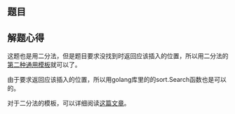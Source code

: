 ## 题目

## 解题心得

这题也是用二分法，但是题目要求没找到时返回应该插入的位置，所以用二分法的[第二种通用模板](https://leetcode-cn.com/leetbook/read/binary-search/xerqxt/)就可以了。

由于要求返回应该插入的位置，所以用golang库里的的sort.Search函数也是可以的。

对于二分法的模板，可以详细阅读[这篇文章](https://blog.csdn.net/xiao_jj_jj/article/details/106018702)。

